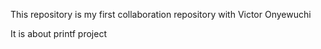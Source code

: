 This repository is my first collaboration repository with Victor Onyewuchi

It is about printf project
